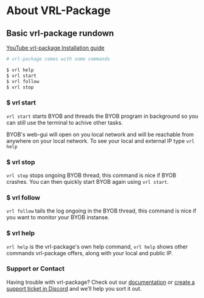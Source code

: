 # About VRL-Package 


## Basic vrl-package rundown

[YouTube vrl-package Installation guide](https://www.youtube.com/watch?v=HF0Dqo51yHY)

```bash
# vrl-package comes with some commands

$ vrl help
$ vrl start
$ vrl follow
$ vrl stop
```

### $ vrl start
`vrl start` starts BYOB and threads the BYOB program in background so you can still use the terminal to achive other tasks.

BYOB's web-gui will open on you local network and will be reachable from anywhere on your local network. To see your local and external IP type `vrl help`

### $ vrl stop
`vrl stop` stops ongoing BYOB thread, this command is nice if BYOB crashes. You can then quickly start BYOB again using `vrl start`.

### $ vrl follow
`vrl follow` tails the log ongoing in the BYOB thread, this command is nice if you want to monitor your BYOB instanse.

### $ vrl help
`vrl help` is the vrl-package's own help command, `vrl help` shows other commands vrl-package offers, along with your local and public IP.

### Support or Contact

Having trouble with vrl-package? Check out our [documentation](https://gitlab.com/vrl/vrl-package/-/wikis/home) or [create a support ticket in Discord](http://d.vrl.sh) and we’ll help you sort it out.
